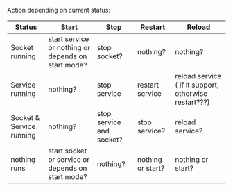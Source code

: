 Action depending on current status:


| Status | Start | Stop | Restart | Reload |
|---|---|---|---|---|
| Socket running | start service or nothing or depends on start mode?  | stop socket?  | nothing?  | nothing? |
| Service running | nothing?  | stop service  | restart service | reload service ( if it support, otherwise restart???)  |
| Socket & Service running | nothing?  | stop service and socket?  | stop service?  | reload service?  |
| nothing runs | start socket or service or depends on start mode?  | nothing?  | nothing or start?  | nothing or start? |
